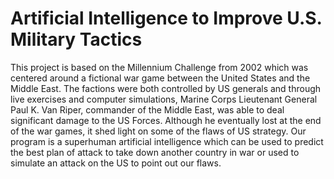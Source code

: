# **​Artificial Intelligence to Improve U.S. Military Tactics**

This project is based on the Millennium Challenge from 2002 which was centered around a fictional war game between the United States and the Middle East. The factions were both controlled by US generals and through live exercises and computer simulations, Marine Corps Lieutenant General Paul K. Van Riper, commander of the Middle East, was able to deal significant damage to the US Forces. Although he eventually lost at the end of the war games, it shed light on some of the flaws of US strategy. Our program is a superhuman artificial intelligence which can be used to predict the best plan of attack to take down another country in war or used to simulate an attack on the US to point out our flaws.
